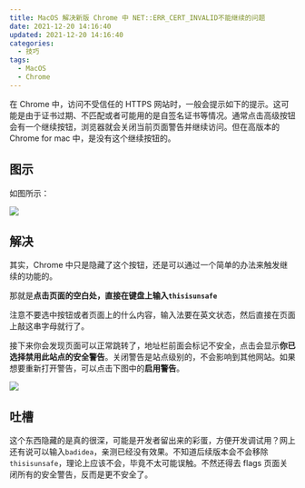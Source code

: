 ```yaml
---
title: MacOS 解决新版 Chrome 中 NET::ERR_CERT_INVALID不能继续的问题
date: 2021-12-20 14:16:40
updated: 2021-12-20 14:16:40
categories:
  - 技巧
tags:
  - MacOS
  - Chrome
---
```


在 Chrome 中，访问不受信任的 HTTPS 网站时，一般会提示如下的提示。这可能是由于证书过期、不匹配或者可能用的是自签名证书等情况。通常点击高级按钮会有一个继续按钮，浏览器就会关闭当前页面警告并继续访问。但在高版本的 Chrome for mac 中，是没有这个继续按钮的。

<!--more-->

## 图示

如图所示：

![](https://img.iszy.xyz/1639981594486.png)

## 解决

其实，Chrome 中只是隐藏了这个按钮，还是可以通过一个简单的办法来触发继续的功能的。

那就是**点击页面的空白处，直接在键盘上输入`thisisunsafe`**

注意不要选中按钮或者页面上的什么内容，输入法要在英文状态，然后直接在页面上敲这串字母就行了。

接下来你会发现页面可以正常跳转了，地址栏前面会标记不安全，点击会显示**你已选择禁用此站点的安全警告**。关闭警告是站点级别的，不会影响到其他网站。如果想要重新打开警告，可以点击下图中的**启用警告**。

![](https://img.iszy.xyz/1639982038571.png)

## 吐槽

这个东西隐藏的是真的很深，可能是开发者留出来的彩蛋，方便开发调试用？网上还有说可以输入`badidea`，亲测已经没有效果。不知道后续版本会不会移除`thisisunsafe`，理论上应该不会，毕竟不太可能误触。不然还得去 flags 页面关闭所有的安全警告，反而是更不安全了。
